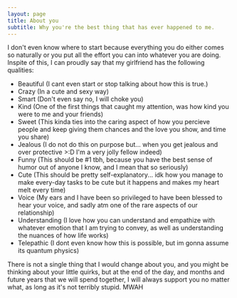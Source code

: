 ```yaml
---
layout: page
title: About you
subtitle: Why you're the best thing that has ever happened to me.
---
```


I don't even know where to start because everything you do either comes so naturally or you put all the effort you can into whatever you are doing. Inspite of this, I can proudly say that my girlfriend has the following qualities:

- Beautiful (I cant even start or stop talking about how this is true.)
- Crazy (In a cute and sexy way)
- Smart (Don't even say no, I will choke you)
- Kind (One of the first things that caught my attention, was how kind you were to me and your friends)
- Sweet (This kinda ties into the caring aspect of how you percieve people and keep giving them chances and the love you show, and time you share)
- Jealous (I do not do this on purpose but... when you get jealous and over protective >:D I'm a very jolly fellow indeed)
- Funny (This should be #1 tbh, because you have the best sense of humor out of anyone I know, and I mean that so seriously)
- Cute (This should be pretty self-explanatory... idk how you manage to make every-day tasks to be cute but it happens and makes my heart melt every time)
- Voice (My ears and I have been so privileged to have been blessed to hear your voice, and sadly atm one of the rare aspects of our relationship)
- Understanding (I love how you can understand and empathize with whatever emotion that I am trying to convey, as well as understanding the nuances of how life works)
- Telepathic (I dont even know how this is possible, but im gonna assume its quantum physics)

There is not a single thing that I would change about you, and you might be thinking about your little quirks, but at the end of the day, and months and future years that we will spend together, I will always support you no matter what, as long as it's not terribly stupid. MWAH

